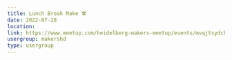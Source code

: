 ```yaml
---
title: Lunch Break Make 🛠️
date: 2022-07-28
location: 
link: https://www.meetup.com/heidelberg-makers-meetup/events/mvqjtsydckblc/
usergroup: makershd
type: usergroup
---
```

